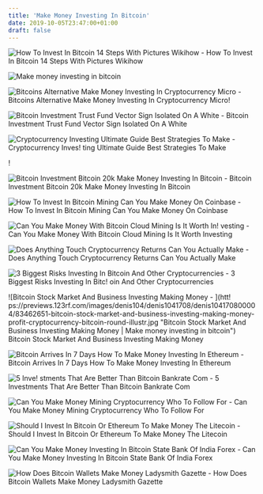 ```yaml
---
title: 'Make Money Investing In Bitcoin'
date: 2019-10-05T23:47:00+01:00
draft: false
---
```


![How To Invest In Bitcoin 14 Steps With Pictures Wikihow - ](https://www.wikihow.com/images/thumb/4/44/Invest-in-Bitcoin-Step-11-Version-2.jpg/v4-460px-Invest-in-Bitcoin-Step-11-Version-2.jpg "How To Invest In Bitcoin 14 Steps With Pictures Wikihow | Make money investing in bitcoin") How To Invest In Bitcoin 14 Steps With Pictures Wikihow

![Make money investing in bitcoin](https://i.ytimg.com/vi/bACV5JfKOO8/maxresdefault.jpg "Make money investing in bitcoin") 

![Bitcoins Alternative Make Money Investing In Cryptocurrency Micro - ](https://prodimage.images-bn.com/pimages/9781981826179_p0_v1_s550x406.jpg "Bitcoins Alternative Make Money Investing In Cryptocurrency Micro | Make money investing in bitcoin") Bitcoins Alternative Make Money Investing In Cryptocurrency Micro!

![Bitcoin Investment Trust Fund Vector Sign Isolated On A White - ](https://previews.123rf.com/images/seamartini/seamartini1901/seamartini190100039/114519679-bitcoin-investment-trust-fund-vector-sign-isolated-on-a-white-background-concept-of-making-investmen.jpg "Bitcoin Investment Trust Fund Vector Sign Isolated On A White | Make money investing in bitcoin") Bitcoin Investment Trust Fund Vector Sign Isolated On A White

![Cryptocurrency Investing Ultimate Guide Best Strategies To Make - ](http://www.pbsmlinks.com/wp-content/uploads/2018/02/cryptocurrency-investing-ultimate-guide-best-strategies-to-make-money-with-blockchain-bitcoin-ethereum-platforms-everything-from-mining-to-ico-and-long-term-investment.jpg "Cryptocurrency Investing Ultimate Guide Best Strategies To Make | Make money investing in bitcoin") Cryptocurrency Inves! ting Ultimate Guide Best Strategies To Make

!

![Bitcoin Investment Bitcoin 20k Make Money Investing In Bitcoin - ](https://i.ytimg.com/vi/wmmOFo_vAUU/maxresdefault.jpg "Bitcoin Investment Bitcoin 20k Make Money Investing In Bitcoin | Make money investing in bitcoin") Bitcoin Investment Bitcoin 20k Make Money Investing In Bitcoin

![How To Invest In Bitcoin Mining Can You Make Money On Coinbase - ](https://blocklr.com/wp-content/uploads/2018/10/coinbase-how-they-make-money-hero.jpg "How To Invest In Bitcoin Mining Can You Make Money On Coinbase | Make money investing in bitcoin") How To Invest In Bitcoin Mining Can You Make Money On Coinbase

![Can You Make Money With Bitcoin Cloud Mining Is It Worth In!   vesting - ](https://managingyourfinance.com/wp-content/uploads/2017/01/Can-You-Make-Money-With-Bitcoin-Cloud-Mining-Is-It-Worth-Investing.jpg "Can You Make Money With Bitcoin Cloud Mining Is It Worth Investing | Make money investing in bitcoin") Can You Make Money With Bitcoin Cloud Mining Is It Worth Investing

![Does Anything Touch Cryptocurrency Returns Can You Actually Make - ](https://i0.wp.com/mustsharenews.com/wp-content/uploads/2018/01/BTC_Cover.jpg?fit\u003d1500,750\u0026ssl\u003d1 "Does Anything Touch Cryptocurrency Returns Can You Actually Make | Make money investing in bitcoin") Does Anything Touch Cryptocurrency Returns Can You Actually Make

![3 Biggest Risks Investing In Bitcoin And Other Cryptocurrencies - ](http://dollarcentstalk.com/wp-content/uploads/2018/02/3-biggest-risks-investing-in-Cryptos.png "3 Biggest Risks Investing In Bitcoin And Other Cryptocurrencies | Make money investing in bitcoin") 3 Biggest Risks Investing In Bitc! oin And Other Cryptocurrencies

![Bitcoin Stock Market And Business Investing Making Money - ](htt!   ps://previews.123rf.com/images/denis104/denis1041708/denis104170800004/83462651-bitcoin-stock-market-and-business-investing-making-money-profit-cryptocurrency-bitcoin-round-illustr.jpg "Bitcoin Stock Market And Business Investing Making Money | Make money investing in bitcoin") Bitcoin Stock Market And Business Investing Making Money

![Bitcoin Arrives In 7 Days How To Make Money Investing In Ethereum - ](https://cdn-images-1.medium.com/max/1600/1*uTtlm54VbQZV3fzzWnpIfA.png "Bitcoin Arrives In 7 Days How To Make Money Investing In Ethereum | Make money investing in bitcoin") Bitcoin Arrives In 7 Days How To Make Money Investing In Ethereum

![5 Inve!   stments That Are Better Than Bitcoin Bankrate Com - ](https://media.brstatic.com/2018/02/12142926/five-investments-that-are-better-than-bitcoin.jpg "5 Investments That Are Better Than Bitcoin Bankrate Com | Make money investing in bitcoin") 5 Investments That Are Better Than Bitcoin Bankrate Com

![Can You Make Money Mining Cryptocurrency Who To Follow For - ](https://i2.wp.com/bitcoinexchangeguide.com/wp-content/uploads/2017/12/A-step-by-step-guide-on-how-to-buy-your-first-bitcoin.jpg?resize\u003d696,449\u0026ssl\u003d1 "Can You Make Money Mining Cryptocurrency Who To Follow For | Make money investing in bitcoin") Can You Make Money Mining Cryptocurrency Who To Follow For

![Should I Invest In Bitcoin Or Ethereum To Make Money The Litecoin - ](https://investified.com/wp-content/uploads/2017/12/bitcoin-investment-doubling-up-learn-how-to-buy-bitcoin-ethereum-litecoin-bitconnect-review-btc-video.jpg "Should I Invest I!   n Bitcoin Or Ethereum To Make Money The Litecoin | Make money investing!    in bitcoin") Should I Invest In Bitcoin Or Ethereum To Make Money The Litecoin

![Can You Make Money Investing In Bitcoin State Bank Of India Forex - ](http://springintoyellowstone.com/img/b05290ebd036f7dd1856f8e0a45cc7cf.jpg "Can You Make Money Investing In Bitcoin State Bank Of India Forex | Make money investing in bitcoin") Can You Make Money Investing In Bitcoin State Bank Of India Forex

![How Does Bitcoin Wallets Make Money Ladysmith Gazette - ](https://ladysmithgazette.co.za/wp-content/uploads/sites/64/2019/06/Screenshot-16.png "How Does Bitcoin Wallets Make Money Ladysmith Gazette | Make money investing in bitcoin") How Does Bitcoin Wallets Make Money Ladysmith Gazette
